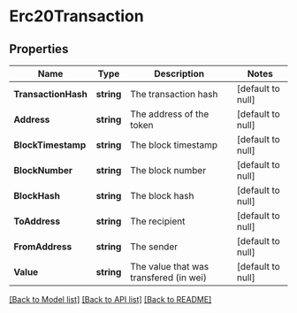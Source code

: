 # Erc20Transaction

## Properties
Name | Type | Description | Notes
------------ | ------------- | ------------- | -------------
**TransactionHash** | **string** | The transaction hash | [default to null]
**Address** | **string** | The address of the token | [default to null]
**BlockTimestamp** | **string** | The block timestamp | [default to null]
**BlockNumber** | **string** | The block number | [default to null]
**BlockHash** | **string** | The block hash | [default to null]
**ToAddress** | **string** | The recipient | [default to null]
**FromAddress** | **string** | The sender | [default to null]
**Value** | **string** | The value that was transfered (in wei) | [default to null]

[[Back to Model list]](../README.md#documentation-for-models) [[Back to API list]](../README.md#documentation-for-api-endpoints) [[Back to README]](../README.md)

